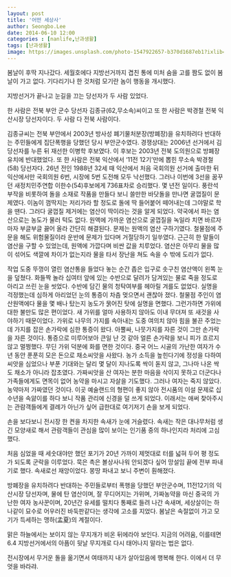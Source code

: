 ```yaml
---
layout: post
title: '어떤 세상사'
author: Seongbo.Lee
date: 2014-06-10 12:00
categories : [nanlife,난과생활]
tags: [난과생활]
image: https://images.unsplash.com/photo-1547922657-b370d1687eb1?ixlib=rb-1.2.1&ixid=eyJhcHBfaWQiOjEyMDd9&auto=format&fit=crop&w=960&q=70
---
```


봄날이 후딱 지나갔다. 세월호에다 지방선거까지 겹친 통에 미처 숨을 고를 짬도 없이 봄날이 가고 없다. 기다리기나 한 것처럼 모기란 놈이 행동을 개시했다.

지방선거가 끝나고 눈길을 끄는 당선자가 두 사람 있었다.

한 사람은 전북 부안 군수 당선자 김종규(62,무소속)씨이고 또 한 사람은 박경철 전북 익산시장 당선자이다. 두 사람 다 전북 사람이다.

김종규씨는 전북 부안에서 2003년 방사성 폐기물처분장(방폐장)을 유치하려다 반대하는 주민들에게 집단폭행을 당했던 당시 부안군수였다. 경쟁상대는 2006년 선거에서 김당선자를 누른 뒤 재선한 이병학 후보였다. 이 후보는 2003년 전북 도의원으로 방폐장 유치에 반대했었다. 또 한 사람은 전북 익산에서 ‘11전 12기’만에 뽑힌 무소속 박경철(58) 당선자다. 26년 전인 1988년 32세 때 익산에서 처음 국회의원 선거에 출마한 뒤 익산에서만 국회의원 6번, 시장에 5번 도전해 모두 낙선했다. 그러나 이번에 3선을 꿈꾸던 새정치민주연합 이한수(54)후보에게 736표차로 승리했다.
몇 년전 일이다. 풍란석부작을 비롯하여 돌을 소재로 작품을 만들다 보니 쓸만한 바닷돌을 만나면 굴껍질이 문제였다. 이놈이 껌딱지는 저리가라 할 정도로 돌에 딱 들어붙어 떼어내는데 그야말로 학을 땐다. 그러다 굴껍질 제거에는 염산이 딱이라는 것을 알게 되었다. 약국에서 파는 염산으로는 농도가 물러 턱도 없다. 원액에 가까운 염산으로 굴껍질을 녹일라 치면 바르자마자 부글부글 끓어 올라 간단히 해결된다. 문제는 원액의 염산 구하기였다. 철물점에 주문을 해도 위험물질이라 운반에 문제가 있다며 거절당하기 일쑤였다. 근근히 한 말들이 염산을 구할 수 있었는데, 원액에 가깝다며 비싼 값을 치루었다.
염산은 아무리 물을 많이 섞어도 색깔에 차이가 없는지라 물을 타서 장난을 쳐도 속을 수 밖에 도리가 없다.

작업 도중 뚜껑이 열린 염산통을 들었다 놓는 순간 좁은 입구로 솟구친 염산액이 왼쪽 눈을 덮쳤다. 화들짝 놀라 십여터 앞에 있는 수반으로 달려가 담겨있는 물로 죽을 정도로 아리고 쓰린 눈을 씻었다. 수반에 담긴 물의 청탁여부를 헤아릴 겨를도 없었다. 실명을 걱정했는데 심하게 아리었던 눈의 통증이 차츰 멎으면서 괜찮아 졌다. 철물점 주인이 염산원액에다 물을 몇 배나 탔는지 농도가 묽어진 탓에 실명을 면했다.
그런가하면 가위에 대한 불만도 많은 편이었다. 새 가위를 얼마 사용하지 않아도 이내 무뎌져 또 새것을 사야하기 때문이었다. 가위로 나무의 가지를 속아내는 도중 여의치 않아 힘을 불끈 주었는데 가지를 잡은 손가락에 심한 통증이 왔다. 아뿔싸, 나뭇가지를 자른 것이 그만 손가락을 자른 것이다. 통증으로 미루어보아 큰일 난 것 같아 얼른 손가락을 보니 피가 흐르지 않고 멀쩡했다. 무딘 가위 덕분에 화를 면한 것이다.
중국 어느 시골의 가난한 여자가 수 년 동안 푼푼히 모은 돈으로 채소씨앗을 사왔다. 농가 소득을 높힌다기에 정성을 다하여 씨앗을 심었으나 부푼 기대와는 달리 몇 달이 지나도록 싹이 돋지 않고, 그나마 나온 싹도 채소가 아니라 잡초였다. 가짜씨앗을 산 여자는 분한 마음을 삭이지 못하고 더군다나 가족들에게도 면목이 없어 농약을 마시고 자살을 기도했다. 그러나 여자는 죽지 않았다. 농약마저 가짜였던 것이다.
이곳 예술랜드의 형편이 좋지 않아 전시품의 이설 문제로 십 수년을 속앓이를 하다 보니 작품 관리에 신경을 덜 쓰게 되었다. 이래서는 애써 찾아주시는 관람객들에게 결례가 아닌가 싶어 급한대로 여기저기 손을 보게 되었다.

손을 보다보니 전시장 한 켠을 차지한 속새가 눈에 거슬렸다. 속새는 작은 대나무처럼 생긴 모양새로 해서 관람객들이 관심을 많이 보이는 인기품 중의 하나인지라 처리에 고심했다.

처음 심었을 때 세숫대야만 했던 포기가 20년 가까이 제멋대로 터를 넓혀 두어 평 정도가 되도록 군락을 이루었다. 묵은 촉은 볼상사나워 안되겠다 싶어 망설임 끝에 전부 파내기로 했다. 속새로선 재앙이었다. 몽땅 파내고 보니 주변이 훤해졌다.

방폐장을 유치하려다 반대하는 주민들로부터 폭행을 당했던 부안군수며, 11전12기의 익산시장 당선자며, 물에 탄 염산이며, 잘 무디어지는 가위며, 가짜농약을 마신 중국의 가난한 여자 농사꾼이며, 20년간 유세를 떨치다 통째로 들려 나간 속새며, 세상살이는 하나같이 묘수로 어우러진 바둑판같다는 생각에 고소를 지었다.
봄날은 속절없이 가고 모기가 득세하는 맹하(孟夏)의 계절이다.

맑은 하늘에서는 보이지 않는 무지개가 비온 뒤에라야 보인다. 지금의 어려움, 이를테면 6.4 지방선거에서의 아픔이 뒷날 무지개로 다시 태어나지 말라는 법은 없다. 

전시장에서 무거운 돌을 옮기면서 여태까지 내가 살아있음에 행복해 한다. 이에서 더 무엇을 바라랴.